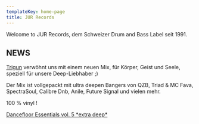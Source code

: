 ```yaml
---
templateKey: home-page
title: JUR Records
---
```

Welcome to JUR Records, dem Schweizer Drum and Bass Label seit 1991.

## **NEWS**

[Trigun](https://www.jurrecords.ch/crew/trigun/) verwöhnt uns mit einem neuen Mix, für Körper, Geist und Seele, speziell für unsere Deep-Liebhaber ;)

Der Mix ist vollgepackt mit ultra deepen Bangers von QZB, Triad & MC Fava, SpectraSoul, Calibre Dnb, Anile, Future Signal und vielen mehr. 

100 % vinyl !

[Dancefloor Essentials vol. 5 \*extra deep\*](https://soundcloud.com/dj-trigun/dancefloor-essentials-vol-5-extra-deep?fbclid=IwAR1mM7JHdYg4Ha8eB-u6fjVUjDqkbG3MGMrbU9wiWE3ShT6OGXXhdUYEfgA)

![]()
